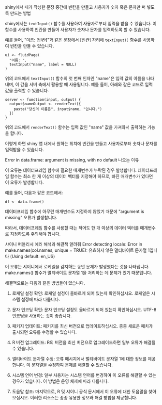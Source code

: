 shiny에서 내가 작성한 문장 중간에 빈칸을 만들고 사용자가 숫자 혹은 문자만 써 넣도록 만드는 방법

shiny에서는 `textInput()` 함수를 사용하여 사용자로부터 입력을 받을 수 있습니다. 이 함수를 사용하여 빈칸을 만들어 사용자가 숫자나 문자를 입력하도록 할 수 있습니다.

예를 들어, "이름: [빈칸]"과 같은 문장에서 [빈칸] 자리에 `textInput()` 함수를 사용하여 빈칸을 만들 수 있습니다.

```
ui <- fluidPage(
  "이름: ",
  textInput("name", label = NULL)
)
```

위의 코드에서 `textInput()` 함수의 첫 번째 인자인 "name"은 입력 값의 이름을 나타내며, 이 값을 서버 측에서 활용할 때 사용됩니다. 예를 들어, 아래와 같은 코드로 입력 값을 출력할 수 있습니다.

```
server <- function(input, output) {
  output$nameOutput <- renderText({
    paste("당신의 이름은", input$name, "입니다.")
  })
}
```

위의 코드에서 `renderText()` 함수는 입력 값인 "name" 값을 가져와서 출력하는 기능을 합니다. 

이렇게 하면 shiny 앱 내에서 원하는 위치에 빈칸을 만들고 사용자로부터 숫자나 문자를 입력받을 수 있습니다.



Error in data.frame: argument is missing, with no default 나오는 이유

이 오류는 데이터프레임 함수에 필요한 매개변수가 누락된 경우 발생합니다. 데이터프레임 함수는 최소 한 개 이상의 데이터 벡터를 지정해야 하므로, 빠진 매개변수가 있다면 이 오류가 발생합니다. 

예를 들어, 다음과 같은 코드에서:

```{r}
df <- data.frame()
```

데이터프레임 함수에 아무런 매개변수도 지정하지 않았기 때문에 "argument is missing" 오류가 발생합니다. 

따라서, 데이터프레임 함수를 사용할 때는 적어도 한 개 이상의 데이터 벡터를 매개변수로 지정하도록 주의해야 합니다.


샤이니 퍼블리시 에러 해석과 해결책 알려줘
Error detecting locale: Error in make.names(col.names, unique = TRUE): 유효하지 않은 멀티바이트 문자열 1입니다
 (Using default: en_US) 

이 오류는 샤이니에서 로케일을 감지하는 동안 문제가 발생했다는 것을 나타냅니다. make.names() 함수가 멀티바이트 문자열 1을 처리하는 데 문제가 있기 때문입니다.

해결책으로는 다음과 같은 방법들이 있습니다.

1. 로케일 설정 확인: 로케일 설정이 올바르게 되어 있는지 확인하십시오. 로케일은 시스템 설정에 따라 다릅니다.

2. 문자 인코딩 확인: 문자 인코딩 설정도 올바르게 되어 있는지 확인하십시오. UTF-8 인코딩을 사용하는 것이 좋습니다.

3. 패키지 업데이트: 패키지를 최신 버전으로 업데이트하십시오. 종종 새로운 패치가 출시되면 오류를 수정할 수 있습니다.

4. R 버전 업그레이드: R의 버전을 최신 버전으로 업그레이드하면 일부 오류가 해결될 수 있습니다.

5. 멀티바이트 문자열 수정: 오류 메시지에서 멀티바이트 문자열 1에 대한 정보를 제공합니다. 이 문자열을 수정하여 문제를 해결할 수 있습니다.

6. 시스템 언어 변경: 일부 사용자는 시스템 언어를 변경하여 이 오류를 해결할 수 있는 경우가 있습니다. 이 방법은 운영 체제에 따라 다릅니다.

7. 도움말 참조: 마지막으로, R 및 샤이니 공식 문서에서 이 오류에 대한 도움말을 찾아보십시오. 이러한 리소스는 종종 유용한 정보와 해결 방법을 제공합니다.